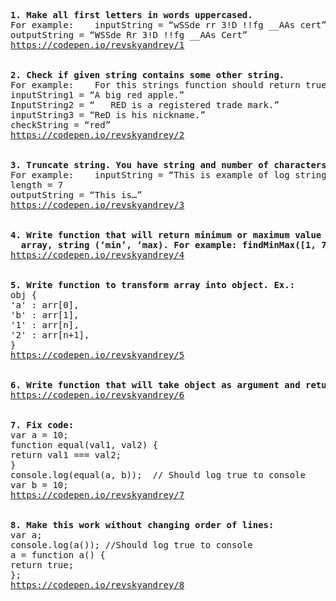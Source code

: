 <pre>
<strong>1. Make all first letters in words uppercased.</strong>
For example: 	inputString = “wSSde rr 3!D !!fg __AAs cert”
outputString = “WSSde Rr 3!D !!fg __AAs Cert”
<a href="https://codepen.io/revskyandrey/pen/XooNEW">https://codepen.io/revskyandrey/1</a>


<strong>2. Check if given string contains some other string.</strong>
For example: 	For this strings function should return true.git remote add origin https://github.com/GeekHub-FrontEnd-CMS-Online-8/Revsky_Andrey_HW12.git
inputString1 = “A big red apple.”
InputString2 = “   RED is a registered trade mark.”
inputString3 = “ReD is his nickname.”
checkString = “red”
<a href="https://codepen.io/revskyandrey/pen/zyyNyE">https://codepen.io/revskyandrey/2</a>


<strong>3. Truncate string. You have string and number of characters to left. After string ‘…’ should be added. </strong>
For example: 	inputString = “This is example of log string that should be truncated.”
length = 7
outputString = “This is…”
<a href="https://codepen.io/revskyandrey/pen/rooymv">https://codepen.io/revskyandrey/3</a>


<strong>4. Write function that will return minimum or maximum value from array depending on second argument. Input args:
  array, string (‘min’, ‘max). For example: findMinMax([1, 7, 90, 22], ‘min’)</strong>
<a href="https://codepen.io/revskyandrey/pen/pqqeLp">https://codepen.io/revskyandrey/4</a>


<strong>5. Write function to transform array into object. Ex.: </strong>
obj {
'a' : arr[0],
'b' : arr[1],
'1' : arr[n],
'2' : arr[n+1],
}
<a href="https://codepen.io/revskyandrey/pen/JwxXvd">https://codepen.io/revskyandrey/5</a>


<strong>6. Write function that will take object as argument and return sum of all its attribute values that are numbers.</strong>
<a href="https://codepen.io/revskyandrey/pen/aPxGEw">https://codepen.io/revskyandrey/6</a>


<strong>7. Fix code:</strong>
var a = 10;
function equal(val1, val2) {
return val1 === val2;
}
console.log(equal(a, b));  // Should log true to console
var b = 10;
<a href="https://codepen.io/revskyandrey/pen/REEpYW">https://codepen.io/revskyandrey/7</a>


<strong>8. Make this work without changing order of lines: </strong>
var a;
console.log(a()); //Should log true to console
a = function a() {
return true;
};
<a href="https://codepen.io/revskyandrey/pen/KbYyQb">https://codepen.io/revskyandrey/8</a>
</pre>
